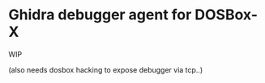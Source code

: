 # Ghidra debugger agent for DOSBox-X

WIP

(also needs dosbox hacking to expose debugger via tcp..)
 
